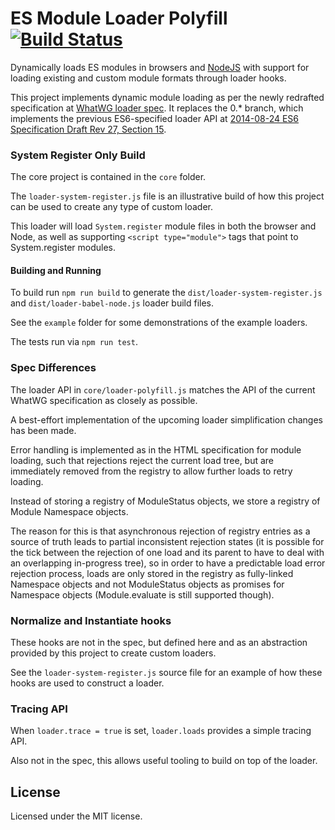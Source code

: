 # ES Module Loader Polyfill [![Build Status][travis-image]][travis-url]

Dynamically loads ES modules in browsers and [NodeJS](#nodejs-use) with support for loading existing and custom module formats through loader hooks.

This project implements dynamic module loading as per the newly redrafted specification at [WhatWG loader spec](https://github.com/whatwg/loader). It replaces the 0.* branch, which implements the previous ES6-specified loader API at [2014-08-24 ES6 Specification Draft Rev 27, Section 15](http://wiki.ecmascript.org/doku.php?id=harmony:specification_drafts#august_24_2014_draft_rev_27).

### System Register Only Build

The core project is contained in the `core` folder.

The `loader-system-register.js` file is an illustrative build of how this project can be used to create any type of custom loader.

This loader will load `System.register` module files in both the browser and Node, as well as supporting `<script type="module">` tags that point to System.register modules.


#### Building and Running

To build run `npm run build` to generate the `dist/loader-system-register.js` and `dist/loader-babel-node.js` loader build files.

See the `example` folder for some demonstrations of the example loaders.

The tests run via `npm run test`.

### Spec Differences

The loader API in `core/loader-polyfill.js` matches the API of the current WhatWG specification as closely as possible.

A best-effort implementation of the upcoming loader simplification changes has been made.

Error handling is implemented as in the HTML specification for module loading, such that rejections reject the current load tree, but
are immediately removed from the registry to allow further loads to retry loading.

Instead of storing a registry of ModuleStatus objects, we store a registry of Module Namespace objects.

The reason for this is that asynchronous rejection of registry entries as a source of truth leads to partial inconsistent rejection states
(it is possible for the tick between the rejection of one load and its parent to have to deal with an overlapping in-progress tree),
so in order to have a predictable load error rejection process, loads are only stored in the registry as fully-linked Namespace objects
and not ModuleStatus objects as promises for Namespace objects (Module.evaluate is still supported though).

### Normalize and Instantiate hooks

These hooks are not in the spec, but defined here and as an abstraction provided by this project to create custom loaders.

See the `loader-system-register.js` source file for an example of how these hooks are used to construct a loader.

### Tracing API

When `loader.trace = true` is set, `loader.loads` provides a simple tracing API.

Also not in the spec, this allows useful tooling to build on top of the loader.

## License
Licensed under the MIT license.

[travis-url]: https://travis-ci.org/ModuleLoader/es-module-loader
[travis-image]: https://travis-ci.org/ModuleLoader/es-module-loader.svg?branch=master
